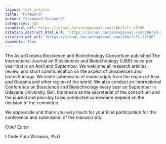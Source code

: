 ```yaml
---
layout: full_article
title: "Foreword"
author: "Foreword Foreword"
categories: jbb
canonical_url: https://jurnal.harianregional.com/jbb/full-29196 
citation_abstract_html_url: "https://jurnal.harianregional.com/jbb/id-29196"
citation_pdf_url: "https://jurnal.harianregional.com/jbb/full-29196"  
comments: true
---
```


<p><span class="font0">The Asia-Oceania Bioscience and Biotechnology Consortium published The International Journal on Biosciences and Biotechnology (IJBB) twice per year that is on April and September. We welcome all research articles, review, and short communication on the aspect of biosciences and biotechnology. We invite submission of manuscripts from the region of Asia and Oceania and other region of the world. We also conduct an International Conference on Bioscience and Biotechnology every year on September in Udayana University, Bali, Indonesia as the secretariat of the consortium and the journal and possibly to be conducted somewhere depend on the decision of the committee.</span></p>
<p><span class="font0">We appreciate and thank you very much for your kind participation for the conference and submission of the manuscripts.</span></p>
<p><span class="font0">Chief Editor</span></p>
<p><span class="font0">I Gede Putu Wirawan, Ph.D</span></p>